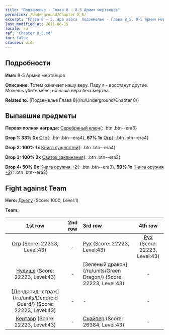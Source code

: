 ```yaml
---
title: "Подземелье - Глава 8 - 8-5 Армия мертвецов"
permalink: /Underground/Chapter 8_5/
excerpt: "Глава 8 - 5. Эра хаоса  Подземелье - Глава 8_5. 8-5 Армия мертвецов"
last_modified_at: 2021-06-15
locale: ru
ref: "Chapter 8_5.md"
toc: false
classes: wide
---
```


## Подробности

 **Имя:** 8-5 Армия мертвецов

 **Описание:** Тотем означает нашу веру. Паду я - восстанут другие. Можешь убить меня, но наша вера бессмертна.

 **Related to:** [Подземелье Глава 8](/ru/Underground/Chapter 8/)

## Выпавшие предметы

 **Первая полная награда:** [Серебряный ключ](/ItemsRU/con_693/){: .btn .btn--era3}

 **Drop 1:** **33% 0x** [Огр](/ItemsRU/unt_220/){: .btn .btn--era4}, **67% 1x** [Огр](/ItemsRU/unt_220/){: .btn .btn--era4}

 **Drop 2:** **100% 1x** [Книга сущностей](/ItemsRU/mat_39/){: .btn .btn--era4}

 **Drop 3:** **100% 2x** [Свиток заклинания](/ItemsRU/con_694/){: .btn .btn--era3}

 **Drop 4:** **50% 0x** [Книга оружия +2](/ItemsRU/mat_32/){: .btn .btn--era3}, **50% 1x** [Книга оружия +2](/ItemsRU/mat_32/){: .btn .btn--era3}


## Fight against Team
 **Hero:** [Джелу](/ru/heroes/Gelu/) (Score: 1000, Level:1)

 **Team:**


  | 1st row | 2nd row | 3rd row | 4th row |
  |:----:|:----:|:----|:----:|
  | [Огр](/ru/units/Ogre/) (Score: 22223, Level:43)  | - | [Рух](/ru/units/Roc/) (Score: 22223, Level:43)  | [Рух](/ru/units/Roc/) (Score: 22223, Level:43)  |
  | [Чудище](/ru/units/Behemoth/) (Score: 22223, Level:43)  | - | [Зеленый дракон](/ru/units/Green Dragon/) (Score: 22223, Level:43)  | - |
  | [Дендроид-страж](/ru/units/Dendroid Guard/) (Score: 22223, Level:43)  | - | - | - |
  | [Кентавр](/ru/units/Centaur/) (Score: 22223, Level:43)  | - | [Снайпер](/ru/units/Sharpshooter/) (Score: 26384, Level:43)  | - |


